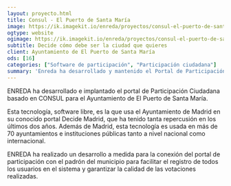 ```yaml
---
layout: proyecto.html
title: Consul - El Puerto de Santa María
image: https://ik.imagekit.io/enreda/proyectos/consul-el-puerto-de-santamaria.png?updatedAt=1700671432814
ogtype: website
ogimage: https://ik.imagekit.io/enreda/proyectos/consul-el-puerto-de-santamaria.png?updatedAt=1700671432814
subtitle: Decide cómo debe ser la ciudad que quieres
client: Ayuntamiento de El Puerto de Santa María
ods: [16]
categories: ["Software de participación", "Participación ciudadana"]
summary: 'Enreda ha desarrollado y mantenido el Portal de Participación ciudadana del Ayuntamiento de El Puerto de Santa María contando con el software más completo que existe actualmente: Consul. Usado por más de 60 ciudades a nivel mundial y premiado por Naciones Unidas. Este software permite la integración total con los sistemas Web del municipio y está preparado para generar todo tipo de procesos participativos...'
---
```


ENREDA ha desarrollado e implantado el portal de Participación Ciudadana basado en CONSUL para el Ayuntamiento de El Puerto de Santa María.

Esta tecnología, software libre, es la que usa el Ayuntamiento de Madrid en su conocido portal Decide Madrid, que ha tenido tanta repercusión en los últimos dos años. Además de Madrid, esta tecnología es usada en más de 70 ayuntamientos e instituciones públicas tanto a nivel nacional como internacional.

ENREDA ha realizado un desarrollo a medida para la conexión del portal de participación con el padrón del municipio para facilitar el registro de todos los usuarios en el sistema y garantizar la calidad de las votaciones realizadas.